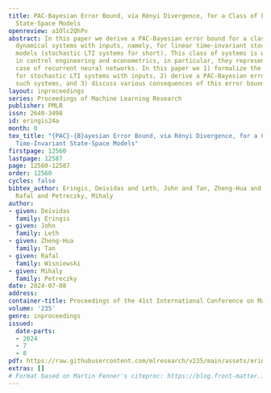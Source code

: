 ```yaml
---
title: PAC-Bayesian Error Bound, via Rényi Divergence, for a Class of Linear Time-Invariant
  State-Space Models
openreview: a1Olc2QhPv
abstract: In this paper we derive a PAC-Bayesian error bound for a class of stochastic
  dynamical systems with inputs, namely, for linear time-invariant stochastic state-space
  models (stochastic LTI systems for short). This class of systems is widely used
  in control engineering and econometrics, in particular, they represent a special
  case of recurrent neural networks. In this paper we 1) formalize the learning problem
  for stochastic LTI systems with inputs, 2) derive a PAC-Bayesian error bound for
  such systems, and 3) discuss various consequences of this error bound.
layout: inproceedings
series: Proceedings of Machine Learning Research
publisher: PMLR
issn: 2640-3498
id: eringis24a
month: 0
tex_title: "{PAC}-{B}ayesian Error Bound, via Rényi Divergence, for a Class of Linear
  Time-Invariant State-Space Models"
firstpage: 12560
lastpage: 12587
page: 12560-12587
order: 12560
cycles: false
bibtex_author: Eringis, Deividas and Leth, John and Tan, Zheng-Hua and Wisniewski,
  Rafal and Petreczky, Mihaly
author:
- given: Deividas
  family: Eringis
- given: John
  family: Leth
- given: Zheng-Hua
  family: Tan
- given: Rafal
  family: Wisniewski
- given: Mihaly
  family: Petreczky
date: 2024-07-08
address:
container-title: Proceedings of the 41st International Conference on Machine Learning
volume: '235'
genre: inproceedings
issued:
  date-parts:
  - 2024
  - 7
  - 8
pdf: https://raw.githubusercontent.com/mlresearch/v235/main/assets/eringis24a/eringis24a.pdf
extras: []
# Format based on Martin Fenner's citeproc: https://blog.front-matter.io/posts/citeproc-yaml-for-bibliographies/
---
```

